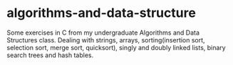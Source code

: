 # algorithms-and-data-structure
Some exercises in C from my undergraduate Algorithms and Data Structures class.
Dealing with strings, arrays, sorting(insertion sort, selection sort, merge sort, quicksort), singly and doubly linked lists, binary search trees and hash tables.
